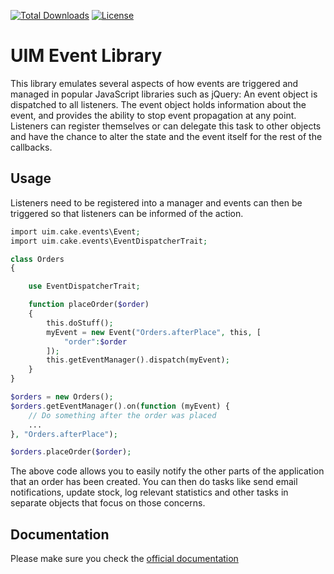 [![Total Downloads](https://img.shields.io/packagist/dt/UIM/event.svg?style=flat-square)](https://packagist.org/packages/UIM/event)
[![License](https://img.shields.io/badge/license-MIT-blue.svg?style=flat-square)](LICENSE.txt)

# UIM Event Library

This library emulates several aspects of how events are triggered and managed in popular JavaScript
libraries such as jQuery: An event object is dispatched to all listeners. The event object holds information
about the event, and provides the ability to stop event propagation at any point.
Listeners can register themselves or can delegate this task to other objects and have the chance to alter the
state and the event itself for the rest of the callbacks.

## Usage

Listeners need to be registered into a manager and events can then be triggered so that listeners can be informed
of the action.

```php
import uim.cake.events\Event;
import uim.cake.events\EventDispatcherTrait;

class Orders
{

	use EventDispatcherTrait;

	function placeOrder($order)
	{
		this.doStuff();
		myEvent = new Event("Orders.afterPlace", this, [
			"order":$order
		]);
		this.getEventManager().dispatch(myEvent);
	}
}

$orders = new Orders();
$orders.getEventManager().on(function (myEvent) {
	// Do something after the order was placed
	...
}, "Orders.afterPlace");

$orders.placeOrder($order);
```

The above code allows you to easily notify the other parts of the application that an order has been created.
You can then do tasks like send email notifications, update stock, log relevant statistics and other tasks
in separate objects that focus on those concerns.

## Documentation

Please make sure you check the [official documentation](https://book.UIM.org/4/en/core-libraries/events.html)
